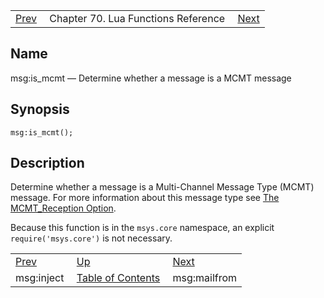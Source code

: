 |     |     |     |
| --- | --- | --- |
| [Prev](lua.ref.msg_inject)  | Chapter 70. Lua Functions Reference |  [Next](lua.ref.msg_mailfrom) |

<a name="lua.ref.msg_is_mcmt"></a>
## Name

msg:is_mcmt — Determine whether a message is a MCMT message

<a name="idp16820096"></a>
## Synopsis

`msg:is_mcmt();`

<a name="idp16822336"></a>
## Description

Determine whether a message is a Multi-Channel Message Type (MCMT) message. For more information about this message type see [The MCMT_Reception Option](https://support.messagesystems.com/docs/web-mobility/mm7.mcmt_reception).

Because this function is in the `msys.core` namespace, an explicit `require('msys.core')` is not necessary.

|     |     |     |
| --- | --- | --- |
| [Prev](lua.ref.msg_inject)  | [Up](lua.function.details) |  [Next](lua.ref.msg_mailfrom) |
| msg:inject  | [Table of Contents](index) |  msg:mailfrom |

